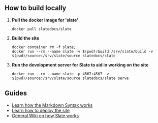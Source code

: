 ## How to build locally

1. **Pull the docker image for 'slate'**
   ```
   docker pull slatedocs/slate
   ```
2. **Build the site**
   ```
   docker container rm -f slate;
   docker run --rm --name slate -v $(pwd)/build:/srv/slate/build -v $(pwd)/source:/srv/slate/source slatedocs/slate
   ```
3. **Run the development server for Slate to aid in working on the site**
   ```
   docker run --rm --name slate -p 4567:4567 -v $(pwd)/source:/srv/slate/source slatedocs/slate serve
   ```

## Guides

- [Learn how the Markdown Syntax works](https://github.com/slatedocs/slate/wiki/Markdown-Syntax)
- [Learn how to deploy the site](https://github.com/slatedocs/slate/wiki/Deploying-Slate)
- [General Wiki on how Slate works](https://github.com/slatedocs/slate/wiki#getting-started)
